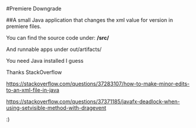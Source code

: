 #Premiere Downgrade

##A small Java application that changes the xml value for version in premiere files.

You can find the source code under: **/src/**

And runnable apps under out/artifacts/

You need Java installed I guess

Thanks StackOverflow


https://stackoverflow.com/questions/37283107/how-to-make-minor-edits-to-an-xml-file-in-java

https://stackoverflow.com/questions/37371185/javafx-deadlock-when-using-setvisible-method-with-dragevent


:)